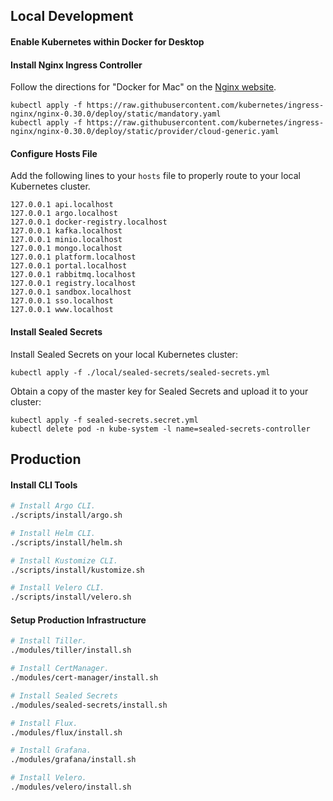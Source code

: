 ## Local Development

#### Enable Kubernetes within Docker for Desktop

#### Install Nginx Ingress Controller

Follow the directions for "Docker for Mac" on the [Nginx website](https://kubernetes.github.io/ingress-nginx/deploy).

```
kubectl apply -f https://raw.githubusercontent.com/kubernetes/ingress-nginx/nginx-0.30.0/deploy/static/mandatory.yaml
kubectl apply -f https://raw.githubusercontent.com/kubernetes/ingress-nginx/nginx-0.30.0/deploy/static/provider/cloud-generic.yaml
```

#### Configure Hosts File

Add the following lines to your `hosts` file to properly route to your local Kubernetes cluster.

```
127.0.0.1 api.localhost
127.0.0.1 argo.localhost
127.0.0.1 docker-registry.localhost
127.0.0.1 kafka.localhost
127.0.0.1 minio.localhost
127.0.0.1 mongo.localhost
127.0.0.1 platform.localhost
127.0.0.1 portal.localhost
127.0.0.1 rabbitmq.localhost
127.0.0.1 registry.localhost
127.0.0.1 sandbox.localhost
127.0.0.1 sso.localhost
127.0.0.1 www.localhost
```

#### Install Sealed Secrets

Install Sealed Secrets on your local Kubernetes cluster:

```
kubectl apply -f ./local/sealed-secrets/sealed-secrets.yml
```

Obtain a copy of the master key for Sealed Secrets and upload it to your cluster:

```
kubectl apply -f sealed-secrets.secret.yml
kubectl delete pod -n kube-system -l name=sealed-secrets-controller
```

## Production

#### Install CLI Tools

```bash
# Install Argo CLI.
./scripts/install/argo.sh

# Install Helm CLI.
./scripts/install/helm.sh

# Install Kustomize CLI.
./scripts/install/kustomize.sh

# Install Velero CLI.
./scripts/install/velero.sh
```

#### Setup Production Infrastructure

```bash
# Install Tiller.
./modules/tiller/install.sh

# Install CertManager.
./modules/cert-manager/install.sh

# Install Sealed Secrets
./modules/sealed-secrets/install.sh

# Install Flux.
./modules/flux/install.sh

# Install Grafana.
./modules/grafana/install.sh

# Install Velero.
./modules/velero/install.sh
```
